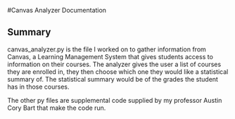 #Canvas Analyzer Documentation

## Summary
canvas_analyzer.py is the file I worked on to gather information from Canvas, a Learning Management System that gives students access to information on their courses.
The analyzer gives the user a list of courses they are enrolled in, they then choose which one they would like a statistical summary of. 
The statistical summary would be of the grades the student has in those courses.

The other py files are supplemental code supplied by my professor Austin Cory Bart that make the code run.
